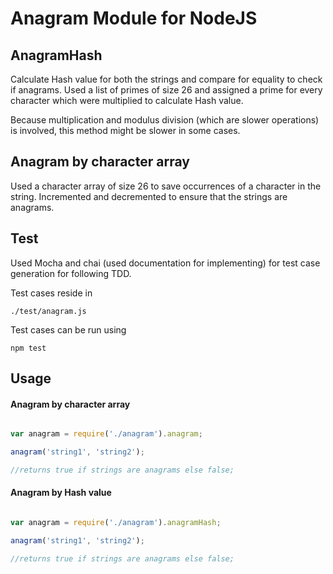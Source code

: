 # Anagram Module for NodeJS

## AnagramHash

Calculate Hash value for both the strings and compare for equality to check if anagrams. Used a list of primes of size 26 and assigned a prime for every character which were multiplied to calculate Hash value.


Because multiplication and modulus division (which are slower operations) is involved, this method might be slower in some cases.

## Anagram by character array

Used a character array of size 26 to save occurrences of a character in the string. Incremented and decremented to ensure that the strings are anagrams.

## Test
Used Mocha and chai (used documentation for implementing) for test case generation for following TDD.

Test cases reside in

```
./test/anagram.js
```

Test cases can be run using

```
npm test
```

## Usage

#### Anagram by character array

```javascript

var anagram = require('./anagram').anagram;

anagram('string1', 'string2');

//returns true if strings are anagrams else false;

```

#### Anagram by Hash value

```javascript

var anagram = require('./anagram').anagramHash;

anagram('string1', 'string2');

//returns true if strings are anagrams else false;

```
